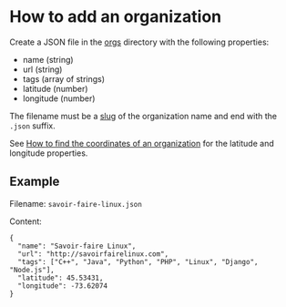 # How to add an organization

Create a JSON file in the [orgs](../orgs) directory with the following
properties:

- name (string)
- url (string)
- tags (array of strings)
- latitude (number)
- longitude (number)

The filename must be a
[slug](https://en.wikipedia.org/wiki/Semantic_URL#Slug) of the
organization name and end with the `.json` suffix.

See [How to find the coordinates of an
organization](how-to-find-the-coordinates-of-an-organization.md) for
the latitude and longitude properties.


## Example

Filename: `savoir-faire-linux.json`

Content:

```
{
  "name": "Savoir-faire Linux",
  "url": "http://savoirfairelinux.com",
  "tags": ["C++", "Java", "Python", "PHP", "Linux", "Django", "Node.js"],
  "latitude": 45.53431,
  "longitude": -73.62074
}
```
